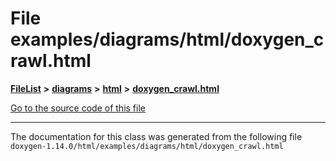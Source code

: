 

# File examples/diagrams/html/doxygen\_crawl.html



[**FileList**](files.md) **>** [**diagrams**](dir_1d8108902fe9fce2c57b5dd3e7275f0e.md) **>** [**html**](dir_4a624174fd5a184fb57d315f1eb34b84.md) **>** [**doxygen\_crawl.html**](examples_2diagrams_2html_2doxygen__crawl_8html.md)

[Go to the source code of this file](examples_2diagrams_2html_2doxygen__crawl_8html_source.md)





































































------------------------------
The documentation for this class was generated from the following file `doxygen-1.14.0/html/examples/diagrams/html/doxygen_crawl.html`

